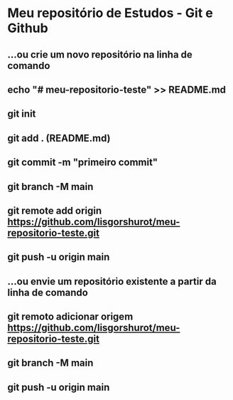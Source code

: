 # Meu repositório de Estudos - Git e Github

## …ou crie um novo repositório na linha de comando
## echo "# meu-repositorio-teste" >> README.md 
## git init 
## git add .    (README.md) 
## git commit -m "primeiro commit" 
## git branch -M main 
## git remote add origin https://github.com/lisgorshurot/meu-repositorio-teste.git
## git push -u origin main

## …ou envie um repositório existente a partir da linha de comando
## git remoto adicionar origem https://github.com/lisgorshurot/meu-repositorio-teste.git
## git branch -M main 
## git push -u origin main
